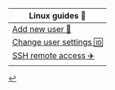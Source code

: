 | Linux guides 🐧 |
| ---- |
| [Add new user 🪪](/Linux/user-add.html) |
| [Change user settings 🆔](/Linux/user-config.html) |
| [SSH remote access ✈️](/Linux/remote-access.html) |

[↩️](./index.md)
